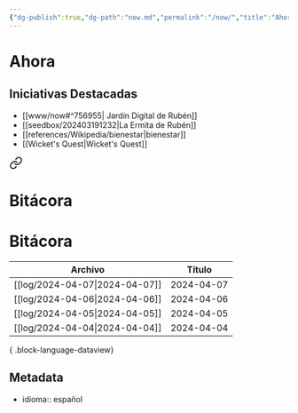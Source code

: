 ```yaml
---
{"dg-publish":true,"dg-path":"now.md","permalink":"/now/","title":"Ahora","tags":["www"],"noteIcon":"default","created":"2024-03-19T12:19:27.427-06:00","updated":"2024-04-05T10:52:25.000-06:00"}
---
```


# Ahora

## Iniciativas Destacadas

- [[www/now#^756955\| Jardín Digital de Rubén]]
- [[seedbox/202403191232\|La Ermita de Rubén]]
- [[references/Wikipedia/bienestar\|bienestar]]
- [[Wicket's Quest\|Wicket's Quest]]


<div class="transclusion internal-embed is-loaded"><a class="markdown-embed-link" href="/invernadero/202404051048/" aria-label="Open link"><svg xmlns="http://www.w3.org/2000/svg" width="24" height="24" viewBox="0 0 24 24" fill="none" stroke="currentColor" stroke-width="2" stroke-linecap="round" stroke-linejoin="round" class="svg-icon lucide-link"><path d="M10 13a5 5 0 0 0 7.54.54l3-3a5 5 0 0 0-7.07-7.07l-1.72 1.71"></path><path d="M14 11a5 5 0 0 0-7.54-.54l-3 3a5 5 0 0 0 7.07 7.07l1.71-1.71"></path></svg></a><div class="markdown-embed">

<div class="markdown-embed-title">

# Bitácora

</div>



# Bitácora

| Archivo                           | Título     |
| --------------------------------- | ---------- |
| [[log/2024-04-07\|2024-04-07]] | 2024-04-07 |
| [[log/2024-04-06\|2024-04-06]] | 2024-04-06 |
| [[log/2024-04-05\|2024-04-05]] | 2024-04-05 |
| [[log/2024-04-04\|2024-04-04]] | 2024-04-04 |

{ .block-language-dataview}
## Metadata
- idioma:: español

</div></div>
